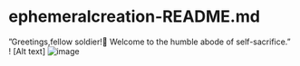 # ephemeralcreation-README.md
”Greetings,fellow soldier!🦅 Welcome to the humble abode of self-sacrifice.”
! [Alt text]  ![image](https://github.com/user-attachments/assets/863ae7dd-4ed2-4e84-9152-dd03f79c8465)
